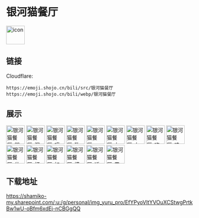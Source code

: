 # 银河猫餐厅
<img src="https://emoji.shojo.cn/bili/src/银河猫餐厅/icon.png" width="50" height="50" alt="icon">

## 链接
Cloudflare:
```
https://emoji.shojo.cn/bili/src/银河猫餐厅
https://emoji.shojo.cn/bili/webp/银河猫餐厅
```
## 展示
<img src="https://emoji.shojo.cn/bili/src/银河猫餐厅/银河猫餐厅-哭哭.png" width="50" height="50" alt="银河猫餐厅-哭哭">
<img src="https://emoji.shojo.cn/bili/src/银河猫餐厅/银河猫餐厅-沉默.png" width="50" height="50" alt="银河猫餐厅-沉默">
<img src="https://emoji.shojo.cn/bili/src/银河猫餐厅/银河猫餐厅-哼.png" width="50" height="50" alt="银河猫餐厅-哼">
<img src="https://emoji.shojo.cn/bili/src/银河猫餐厅/银河猫餐厅-致富.png" width="50" height="50" alt="银河猫餐厅-致富">
<img src="https://emoji.shojo.cn/bili/src/银河猫餐厅/银河猫餐厅-rap.png" width="50" height="50" alt="银河猫餐厅-rap">
<img src="https://emoji.shojo.cn/bili/src/银河猫餐厅/银河猫餐厅-左蝴蝶酥.png" width="50" height="50" alt="银河猫餐厅-左蝴蝶酥">
<img src="https://emoji.shojo.cn/bili/src/银河猫餐厅/银河猫餐厅-右蝴蝶酥.png" width="50" height="50" alt="银河猫餐厅-右蝴蝶酥">
<img src="https://emoji.shojo.cn/bili/src/银河猫餐厅/银河猫餐厅-吃瓜.png" width="50" height="50" alt="银河猫餐厅-吃瓜">
<img src="https://emoji.shojo.cn/bili/src/银河猫餐厅/银河猫餐厅-哇.png" width="50" height="50" alt="银河猫餐厅-哇">
<img src="https://emoji.shojo.cn/bili/src/银河猫餐厅/银河猫餐厅-什么动静.png" width="50" height="50" alt="银河猫餐厅-什么动静">
<img src="https://emoji.shojo.cn/bili/src/银河猫餐厅/银河猫餐厅-打call.png" width="50" height="50" alt="银河猫餐厅-打call">
<img src="https://emoji.shojo.cn/bili/src/银河猫餐厅/银河猫餐厅-如此甚好.png" width="50" height="50" alt="银河猫餐厅-如此甚好">
<img src="https://emoji.shojo.cn/bili/src/银河猫餐厅/银河猫餐厅-摸鱼.png" width="50" height="50" alt="银河猫餐厅-摸鱼">
<img src="https://emoji.shojo.cn/bili/src/银河猫餐厅/银河猫餐厅-透支.png" width="50" height="50" alt="银河猫餐厅-透支">
<img src="https://emoji.shojo.cn/bili/src/银河猫餐厅/银河猫餐厅-震惊.png" width="50" height="50" alt="银河猫餐厅-震惊">

## 下载地址

https://shamiko-my.sharepoint.com/:u:/g/personal/img_yuru_pro/EfYPyoVItYVOuXCStwgPrtkBw1wU-oBfm6xdEj-nCBGgQQ